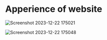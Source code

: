 # Apperience of website

![Screenshot 2023-12-22 175021](https://github.com/jeshtha2003/Product-Showcase-project1/assets/142726417/668da153-f1cb-4e03-990a-1e3d480cfef2)

![Screenshot 2023-12-22 175048](https://github.com/jeshtha2003/Product-Showcase-project1/assets/142726417/b9ed8def-d101-48a5-a4b3-10bf1d126fbd)
